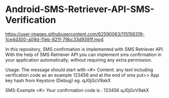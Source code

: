 # Android-SMS-Retriever-API-SMS-Verification


https://user-images.githubusercontent.com/62590063/115156319-1ce4d300-a09d-11eb-821f-79bc33d9391f.mp4


In this repository, SMS
confirmation is implemented with SMS Retriever API.  With the help of SMS Retriever API 
you can implement sms  confirmation  in your application automatically, without requiring any extra permission.

Usage: 
The message should start with <#>
Content: any text including verification code as an example 123456 and 
at the end of sms put>> App key hash from Keystore (Debug) eg. qJ0jGcV9akX

SMS-Example 
<#> Your confirmation code is : 123456
qJ0jGcV9akX

